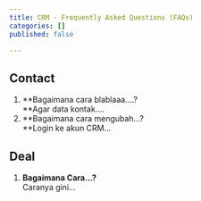 ```yaml
---
title: CRM - Frequently Asked Questions (FAQs)
categories: []
published: false

---
```

## **Contact**

1. **Bagaimana cara blablaaa....?  
   **Agar data kontak....
2. **Bagaimana cara mengubah...?  
   **Login ke akun CRM...

## **Deal**

1. **Bagaimana Cara...?**  
   Caranya gini...
